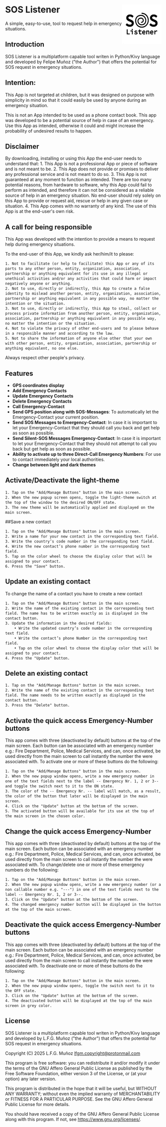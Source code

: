 
# SOS Listener <img align="right" src="src/logo.png" height="128" width="128" alt="SOS Listener Logo"/>

A simple, easy-to-use, tool to request help in emergency situations.

## Introduction

SOS Listener is a multiplatform capable tool writen in Python/Kivy language and developed by Felipe Muñoz ("the Author") that offers the potential for SOS request in emergency situations.

## Intention:

This App is not targeted at children, but it was designed on purpose with simplicity in mind so that it could easily be used by anyone during an emergency situation.

This is not an App intended to be used as a phone contact book. This app was developed to be a potential source of help in case of an emergency. Use this App as intended, otherwise it could and might increase the probability of undesired results to happen.

## Disclaimer

By downloading, installing or using this App the end-user needs to understand that:
    1. This App is not a professional App or piece of software and is not meant to be.
    2. This App does not provide or promises to deliver any professional service and is not meant to do so.
    3. This App is not guaranteed at any moment to function as intended. There are too many potential reasons, from hardware to software, why this App could fail to perform as intended, and therefore it can not be considered as a reliable source of help in an emergency situation. No end-user should rely solely on this App to provide or request aid, rescue or help in any given case or situation.
    4. This App comes with no warranty of any kind. The use of this App is at the end-user's own risk.

## A call for being responsible

This App was developed with the intention to provide a means to request help during emergency situations.

To the end-user of this App, we kindly ask her/him/it to please:

    1. Not to facilitate (or help to facilitate) this App or any of its parts to any other person, entity, organization, association, partnership or anything equivalent for its use in any illegal or unethical activities and/or any activities that could harm or impact negatively anyone or anything.
    2. Not to use, directly or indirectly, this App to create a false identity to mislead another person, entity, organization, association, partnership or anything equivalent in any possible way, no matter the intention or the situation.
    3. Not to use, directly or indirectly, this App to steal, collect or process private information from another person, entity, organization, association, partnership or anything equivalent in any possible way, no matter the intention or the situation.
    4. Not to violate the privacy of other end-users and to please behave in a responsible manner and according to the law.
    5. Not to share the information of anyone else other that your own with other person, entity, organization, association, partnership or anything equivalent, no one else.

Always respect other people's privacy.

## Features

- **GPS coordinates display**
- **Add Emergency Contacts**
- **Update Emergency Contacts**
- **Delete Emergency Contacts**
- **Call Emergency-Contact**
- **Send GPS position along with SOS-Messages**: To automatically let the Emergency-Contact your current position.
- **Send SOS Messages to Emergency-Contact**: In case it is important to let your Emergency-Contact that they should call you back and get help as soon as possible.
- **Send Silent-SOS Messages Emergency-Contact**: In case it is important to let your Emergency-Contact that they should not attempt to call you back but get help as soon as possible.
- **Ability to activate up to three Direct-Call Emergency Numbers**: For use to contact immediately your local authorities.
- **Change between light and dark themes**

## Activate/Deactivate the light-theme

    1. Tap on the "Add/Manage Buttons" button in the main screen.
    2. When the new popup screen opens, toggle the light-theme switch at the top of the window to the desired ON/OFF state.
    3. The new theme will be automatically applied and displayed on the main screen.

##Save a new contact

    1. Tap on the "Add/Manage Buttons" button in the main screen.
    2. Write a name for your new contact in the corresponding text field.
    3. Write the country’s code number in the corresponding text field.
    4. Write the new contact’s phone number in the corresponding text field.
    5. Tap on the color wheel to choose the display color that will be assigned to your contact.
    6. Press the "Save" button.

## Update an existing contact

To change the name of a contact you have to create a new contact

    1. Tap on the "Add/Manage Buttons" button in the main screen.
    2. Write the name of the existing contact in the corresponding text field. The name has to be written exactly as is displayed in the contact button.
    3. Update the information in the desired fields:
        • Write the updated country’s code number in the corresponding text field.
        • Write the contact’s phone Number in the corresponding text field.
        • Tap on the color wheel to choose the display color that will be assigned to your contact.
    4. Press the "Update" button.

## Delete an existing contact

    1. Tap on the "Add/Manage Buttons" button in the main screen.
    2. Write the name of the existing contact in the corresponding text field. The name needs to be written exactly as displayed in the contact button.
    3. Press the "Delete" button.

## Activate the quick access Emergency-Number buttons

This app comes with three (deactivated by default) buttons at the top of the main screen. Each button can be associated with an emergency number e.g.: Fire Department, Police, Medical Services, and can, once activated, be used directly from the main screen to call instantly the number the were associated with. To activate one or more of these buttons do the following:

    1. Tap on the "Add/Manage Buttons" button in the main screen.
    2. When the new popup window opens, write a new emergency number in one of the text fields next to the label -- Emergency Nr. 1, 2 or 3-- and toggle the switch next to it to the ON state.
    3. The color of the -- Emergency Nr. -- label will match, as a result, the color of the button that later will be displayed in the main screen.
    4. Click on the "Update" button at the bottom of the screen.
    5. The activated button will be available for its use at the top of the main screen in the chosen color.

## Change the quick access Emergency-Number

This app comes with three (deactivated by default) buttons at the top of the main screen. Each button can be associated with an emergency number e.g.: Fire Department, Police, Medical Services, and can, once activated, be used directly from the main screen to call instantly the number the were associated with. To change/delete one or more of these emergency numbers do the following:

    1. Tap on the "Add/Manage Buttons" button in the main screen.
    2. When the new popup window opens, write a new emergency number (or a non callable number e.g. "---") in one of the text fields next to the label -- Emergency Nr. 1, 2 or 3--.
    3. Click on the "Update" button at the bottom of the screen.
    4. The changed emergency number button will be displayed in the button at the top of the main screen.

## Deactivate the quick access Emergency-Number buttons

This app comes with three (deactivated by default) buttons at the top of the main screen. Each button can be associated with an emergency number e.g.: Fire Department, Police, Medical Services, and can, once activated, be used directly from the main screen to call instantly the number the were associated with. To deactivate one or more of these buttons do the following:

    1. Tap on the "Add/Manage Buttons" button in the main screen.
    2. When the new popup window opens, toggle the switch next to it to the OFF state.
    3. Click on the "Update" button at the bottom of the screen.
    4. The deactivated button will be displayed at the top of the main screen in grey color.

## License

SOS Listener is a multiplatform capable tool writen in Python/Kivy
language and developed by L.F.G. Muñoz ("the Author") that offers
the potential for SOS request in emergency situations.

Copyright  (C)  2025  L.F.G. Muñoz  lfgm.copyright@protonmail.com

This program is free software: you can redistribute it and/or modify
it under the terms of the GNU Affero General Public License as published by
the Free Software Foundation, either version 3 of the License, or
(at your option) any later version.

This program is distributed in the hope that it will be useful,
but WITHOUT ANY WARRANTY; without even the implied warranty of
MERCHANTABILITY or FITNESS FOR A PARTICULAR PURPOSE.  See the
GNU Affero General Public License for more details.

You should have received a copy of the GNU Affero General Public License
along with this program.  If not, see <https://www.gnu.org/licenses/>.
